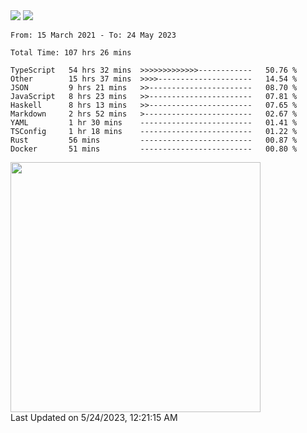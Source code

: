 <div>
  <img src="https://github-readme-stats.vercel.app/api?username=naporin0624&count_private=true&show_icons=true" />
  <img src="https://github-readme-stats.vercel.app/api/top-langs/?username=naporin0624&layout=compact&hide=css" />
  <!--START_SECTION:waka-->

```text
From: 15 March 2021 - To: 24 May 2023

Total Time: 107 hrs 26 mins

TypeScript   54 hrs 32 mins  >>>>>>>>>>>>>------------   50.76 %
Other        15 hrs 37 mins  >>>>---------------------   14.54 %
JSON         9 hrs 21 mins   >>-----------------------   08.70 %
JavaScript   8 hrs 23 mins   >>-----------------------   07.81 %
Haskell      8 hrs 13 mins   >>-----------------------   07.65 %
Markdown     2 hrs 52 mins   >------------------------   02.67 %
YAML         1 hr 30 mins    -------------------------   01.41 %
TSConfig     1 hr 18 mins    -------------------------   01.22 %
Rust         56 mins         -------------------------   00.87 %
Docker       51 mins         -------------------------   00.80 %
```

<!--END_SECTION:waka-->
  
  <!--START_SECTION:lapras-card-->
<a href="https://lapras.com/public/CDQE7TF" target="_blank" rel="noopener noreferrer"><img src="https://lapras-card-generator.vercel.app/api/svg?e=3.56&b=3.48&i=3.5&b1=%23232323&b2=%236d6d6d&i1=%23212121&i2=%23818181&l=ja" width="400" ></a>  
Last Updated on 5/24/2023, 12:21:15 AM
<!--END_SECTION:lapras-card-->
</div>

